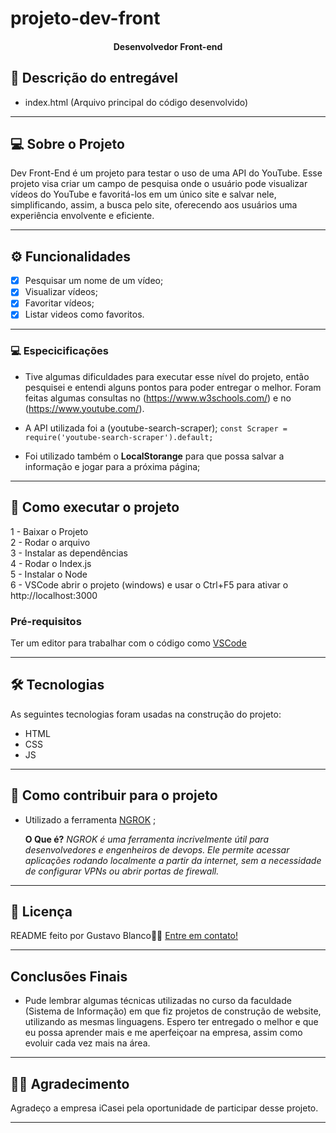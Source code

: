# projeto-dev-front 

<h4 align="center"> 
Desenvolvedor Front-end 
</h4>

## 📄 Descrição do entregável

- index.html (Arquivo principal do código desenvolvido)

---

## 💻 Sobre o Projeto

Dev Front-End é um projeto para testar o uso de uma API do YouTube. Esse projeto visa criar um campo de pesquisa onde o usuário pode visualizar vídeos do YouTube e favoritá-los em um único site e salvar nele, simplificando, assim, a busca pelo site, oferecendo aos usuários uma experiência envolvente e eficiente. 


---

## ⚙️ Funcionalidades

- [x] Pesquisar um nome de um vídeo;
- [X] Visualizar vídeos;
- [X] Favoritar vídeos;
- [X] Listar videos como favoritos.
---

### 💻 Especicificações
- Tive algumas dificuldades para executar esse nível do projeto, então pesquisei e entendi alguns pontos para poder entregar o melhor.
Foram feitas algumas consultas no (https://www.w3schools.com/) e no (https://www.youtube.com/).

- A API utilizada foi a (youtube-search-scraper);
  `const Scraper = require('youtube-search-scraper').default;`

- Foi utilizado também o **LocalStorange** para que possa salvar a informação e jogar para a próxima página;

---

## 🚀 Como executar o projeto

1 - Baixar o Projeto <br>
2 - Rodar o arquivo <br>
3 - Instalar as dependências <br>
4 - Rodar o Index.js <br>
5 - Instalar o Node <br>
6 - VSCode abrir o projeto (windows) e usar o Ctrl+F5 para ativar o http://localhost:3000 

### Pré-requisitos

Ter um editor para trabalhar com o código como [VSCode](https://code.visualstudio.com/docs)

---

## 🛠 Tecnologias

As seguintes tecnologias foram usadas na construção do projeto:

- HTML
- CSS
- JS

---

## 💪 Como contribuir para o projeto

- Utilizado a ferramenta [NGROK](https://ngrok.com/) ;

  **O Que é?**
  *NGROK é uma ferramenta incrivelmente útil para desenvolvedores e engenheiros de devops. Ele permite acessar aplicações rodando localmente a partir da internet, sem a necessidade de configurar VPNs ou abrir portas de firewall.*
---


## 📝 Licença

README feito por Gustavo Blanco👋🏽 [Entre em contato!](http://linkedin.com/in/gustavo-blancoc)

---

## Conclusões Finais
  - Pude lembrar algumas técnicas utilizadas no curso da faculdade (Sistema de Informação) em que fiz projetos de construção de website, utilizando as mesmas linguagens. Espero ter entregado o melhor e que eu possa aprender mais e me aperfeiçoar na empresa, assim como evoluir cada vez mais na área. 

---

## 🙏🏼 Agradecimento

Agradeço a empresa iCasei pela oportunidade de participar desse projeto.

---


